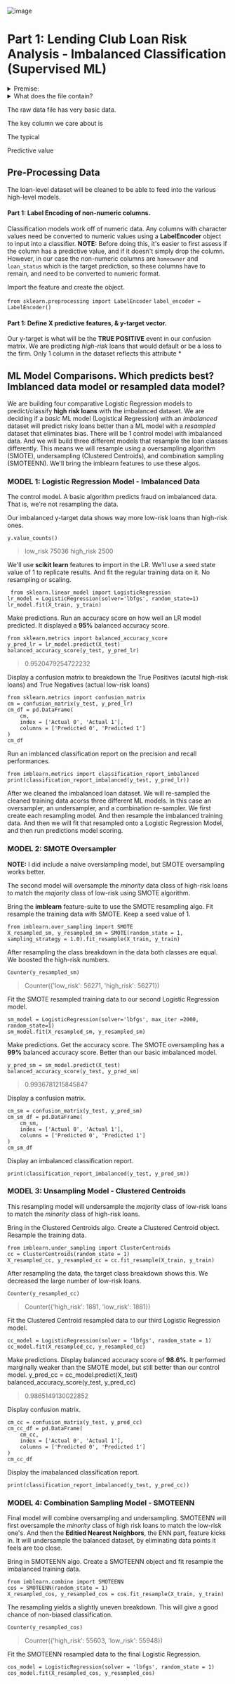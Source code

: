 ![image](images/credit-risk.jpg)

# Part 1: Lending Club Loan Risk Analysis - Imbalanced Classification (Supervised ML)

<details><summary>Premise:</summary>
  
We are dealing an **imbalanced classification problem** for predicting risk of default on bank loan applications based on dataset attributes (borrower's income, total debt they have, derogatory marks on their credit record, number of financial accounts, or if they own their current home), using various ML algorithms. Loans will be either classified as *low-risk* of defaulting or *high-risk* of defaulting. We don't know what would a be a good method to make this determination. We will use different ML methods to feed the data into these models that will predict the rish of loan default. More specifiically we will explore two broad ML methods: Oversampling & Ensemble Random Forest Classifier.

</details>

<details><summary>What does the file contain?</summary>

A very basic file containing over 70,000 loan applications with few descriptive columns. The data is imbalanced. There are way more low-risk loans than high-risk. The attributes of the file contain:

* loan_size (or principal amount)
* interest_rate
* homeowner_status (own, rent, or buy, this column will need to be converted to a numeric form with label encoding)
* borrowers_income
* number_of_accounts
* derogatory_marks
* total_debt
* debt_to_income
* loans_status (default predictive target, two classes: low-risk or high-risk)

</details>


The raw data file has very basic data. 

The key column we care about is 

The typical 

Predictive value 

## Pre-Processing Data

The loan-level dataset will be cleaned to be able to feed into the various high-level models.

#### Part 1: Label Encoding of non-numeric columns.

Classification models work off of numeric data. Any columns with character values need be converted to numeric values using a **LabelEncoder** object to input into a classifier. **NOTE:** Before doing this, it's easier to first assess if the column has a predictive value, and if it doesn't simply drop the column. However, in our case the non-numeric columns are `homeowner` and `loan_status` which is the target prediction, so these columns have to remain, and need to be converted to numeric format.

Import the feature and create the object.

`from sklearn.preprocessing import LabelEncoder`
`label_encoder = LabelEncoder()`




#### Part 1: Define X predictive features, & y-target vector. 

Our y-target is what will be the **TRUE POSITIVE** event in our confusion matrix. We are predicting *high-risk* loans that would default or be a loss to the firm. Only 1 column in the dataset reflects this attribute * 

## ML Model Comparisons. Which predicts best? Imblanced data model or resampled data model? 

We are building four comparative Logistic Regression models to predict/classify **high risk loans** with the imbalanced dataset. We are deciding if a *basic* ML model (Logistical Regression) with an *imbalanced* dataset will predict risky loans better than a ML model with a *resampled* dataset that eliminates bias. There will be 1 control model with imbalanced data. And we will build three different models that resample the loan classes differently. This means we will resample using a oversampling algorithm (SMOTE), undersampling (Clustered Centroids), and combination sampling (SMOTEENN). We'll bring the imblearn features to use these algos. 

### MODEL 1: Logistic Regression Model - Imbalanced Data

The control model. A basic algorithm predicts fraud on imbalanced data. That is, we're not resampling the data. 

Our imbalanced y-target data shows way more low-risk loans than high-risk ones.
<pre><code>y.value_counts()</code></pre>
>low_risk     75036
>high_risk     2500

We'll use **scikit learn** features to import in the LR. We'll use a seed state value of 1 to replicate results. And fit the regular training data on it. No resampling or scaling. 

<pre><code> from sklearn.linear_model import LogisticRegression
lr_model = LogisticRegression(solver='lbfgs', random_state=1)
lr_model.fit(X_train, y_train)
</code></pre>

Make predictions. Run an accuracy score on how well an LR model predicted. It displayed a **95%** balanced accuracy score.
<pre><code>from sklearn.metrics import balanced_accuracy_score
y_pred_lr = lr_model.predict(X_test)
balanced_accuracy_score(y_test, y_pred_lr)
</code></pre>
>0.9520479254722232

Display a confusion matrix to breakdown the True Positives (acutal high-risk loans) and True Negatives (actual low-risk loans)
<pre><code>from sklearn.metrics import confusion_matrix
cm = confusion_matrix(y_test, y_pred_lr)
cm_df = pd.DataFrame(
    cm,
    index = ['Actual 0', 'Actual 1'],
    columns = ['Predicted 0', 'Predicted 1']
)
cm_df
</code></pre>

Run an imblanced classification report on the precision and recall performances. 

<pre><code>from imblearn.metrics import classification_report_imbalanced
print(classification_report_imbalanced(y_test, y_pred_lr))
</code></pre>

After we cleaned the imbalanced loan dataset. We will re-sampled the cleaned training data acorss three different ML models. In this case an oversampler, an undersampler, and a combination re-sampler. We first create each resampling model. And then resample the imbalanced training data. And then we will fit that resampled onto a Logistic Regression Model, and then run predictions model scoring. 

### MODEL 2: SMOTE Oversampler

**NOTE:** I did include a naive overslampling model, but SMOTE oversampling works better.

The second model will oversample the *minority* data class of high-risk loans to match the *majority* class of low-risk using SMOTE algorithm.

Bring the **imblearn** feature-suite to use the SMOTE resampling algo. Fit resample the training data with SMOTE. Keep a seed value of 1. 
<pre><code>from imblearn.over_sampling import SMOTE
X_resampled_sm, y_resampled_sm = SMOTE(random_state = 1, sampling_strategy = 1.0).fit_resample(X_train, y_train)
</code></pre>

After resampling the class breakdown in the data both classes are equal. We boosted the high-risk numbers.
<pre><code>Counter(y_resampled_sm)</code></pre>
>Counter({'low_risk': 56271, 'high_risk': 56271})

Fit the SMOTE resampled training data to our second Logistic Regression model.
<pre><code>sm_model = LogisticRegression(solver='lbfgs', max_iter =2000, random_state=1)
sm_model.fit(X_resampled_sm, y_resampled_sm)
</code></pre>

Make predictions. Get the accuracy score. The SMOTE oversampling has a **99%**  balanced accuracy score. Better than our basic imbalanced model. 
<pre><code>y_pred_sm = sm_model.predict(X_test)
balanced_accuracy_score(y_test, y_pred_sm)
</code></pre>
>0.9936781215845847

Display a confusion matrix.
<pre><code>cm_sm = confusion_matrix(y_test, y_pred_sm)
cm_sm_df = pd.DataFrame(
    cm_sm,
    index = ['Actual 0', 'Actual 1'],
    columns = ['Predicted 0', 'Predicted 1']
)
cm_sm_df
</code></pre>

Display an imbalanced classification report. 
<pre><code>print(classification_report_imbalanced(y_test, y_pred_sm))</code></pre>

### MODEL 3: Unsampling Model - Clustered Centroids

This resampling model will undersample the *majority* class of low-risk loans to match the *minority* class of high-risk loans. 

Bring in the Clustered Centroids algo. Create a Clustered Centroid object. Resample the training data.
<pre><code>from imblearn.under_sampling import ClusterCentroids
cc = ClusterCentroids(random_state = 1)
X_resampled_cc, y_resampled_cc = cc.fit_resample(X_train, y_train)
</code></pre>

After resampling the data, the target class breakdown shows this. We decreased the large number of low-risk loans. 
<pre><code>Counter(y_resampled_cc)</code></pre>
>Counter({'high_risk': 1881, 'low_risk': 1881})

Fit the Clustered Centroid resampled data to our third Logistic Regression model.
<pre><code>cc_model = LogisticRegression(solver = 'lbfgs', random_state = 1)
cc_model.fit(X_resampled_cc, y_resampled_cc)
</code></pre>

Make predictions. Display balanced accuracy score of **98.6%**. It performed marginally weaker than the SMOTE model, but still better than our control model.
y_pred_cc = cc_model.predict(X_test)
balanced_accuracy_score(y_test, y_pred_cc)
>0.9865149130022852

Display confusion matrix.
<pre><code>cm_cc = confusion_matrix(y_test, y_pred_cc)
cm_cc_df = pd.DataFrame(
    cm_cc,
    index = ['Actual 0', 'Actual 1'],
    columns = ['Predicted 0', 'Predicted 1']
)
cm_cc_df
</code></pre>

Display the imabalanced classification report.
<pre><code>print(classification_report_imbalanced(y_test, y_pred_cc))</code></pre>

### MODEL 4: Combination Sampling Model - SMOTEENN

Final model will combine oversampling and undersampling. SMOTEENN will first oversample the *minority* class of high risk loans to match the low-risk one's. And then the **Editied Nearest Neighbors**, the ENN part, feature kicks in. It will undersample the balanced dataset, by eliminating data points it feels are too close. 

Bring in SMOTEENN algo. Create a SMOTEENN object and fit resample the imbalanced training data.
<pre><code>from imblearn.combine import SMOTEENN
cos = SMOTEENN(random_state = 1)
X_resampled_cos, y_resampled_cos = cos.fit_resample(X_train, y_train)
</code></pre>

The resampling yields a slightly uneven breakdown. This will give a good chance of non-biased classification.
<pre><code>Counter(y_resampled_cos)</code></pre>
>Counter({'high_risk': 55603, 'low_risk': 55948})

Fit the SMOTEENN resampled data to the final Logistic Regression.
<pre><code>cos_model = LogisticRegression(solver = 'lbfgs', random_state = 1)
cos_model.fit(X_resampled_cos, y_resampled_cos) 
</code></pre>

